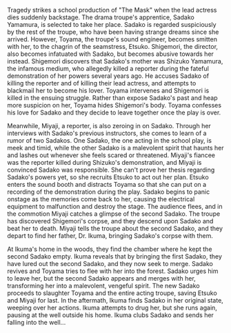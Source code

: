 Tragedy strikes a school production of "The Mask" when the lead actress dies suddenly backstage. The drama troupe's apprentice, Sadako Yamamura, is selected to take her place. Sadako is regarded suspiciously by the rest of the troupe, who have been having strange dreams since she arrived. However, Toyama, the troupe's sound engineer, becomes smitten with her, to the chagrin of the seamstress, Etsuko. Shigemori, the director, also becomes infatuated with Sadako, but becomes abusive towards her instead. Shigemori discovers that Sadako's mother was Shizuko Yamamura, the infamous medium, who allegedly killed a reporter during the fateful demonstration of her powers several years ago. He accuses Sadako of killing the reporter and of killing their lead actress, and attempts to blackmail her to become his lover. Toyama intervenes and Shigemori is killed in the ensuing struggle. Rather than expose Sadako's past and heap more suspicion on her, Toyama hides Shigemori's body. Toyama confesses his love for Sadako and they decide to leave together once the play is over.

Meanwhile, Miyaji, a reporter, is also zeroing in on Sadako. Through her interviews with Sadako's previous instructors, she comes to learn of a rumor of two Sadakos. One Sadako, the one acting in the school play, is meek and timid, while the other Sadako is a malevolent spirit that haunts her and lashes out whenever she feels scared or threatened. Miyaji's fiancee was the reporter killed during Shizuko's demonstration, and Miyaji is convinced Sadako was responsible. She can't prove her thesis regarding Sadako's powers yet, so she recruits Etsuko to act out her plan. Etsuko enters the sound booth and distracts Toyama so that she can put on a recording of the demonstration during the play. Sadako begins to panic onstage as the memories come back to her, causing the electrical equipment to malfunction and destroy the stage. The audience flees, and in the commotion Miyaji catches a glimpse of the second Sadako. The troupe has discovered Shigemori's corpse, and they descend upon Sadako and beat her to death. Miyaji tells the troupe about the second Sadako, and they depart to find her father, Dr. Ikuma, bringing Sadako's corpse with them.

At Ikuma's home in the woods, they find the chamber where he kept the second Sadako empty. Ikuma reveals that by bringing the first Sadako, they have lured out the second Sadako, and they now seek to merge. Sadako revives and Toyama tries to flee with her into the forest. Sadako urges him to leave her, but the second Sadako appears and merges with her, transforming her into a malevolent, vengeful spirit. The new Sadako proceeds to slaughter Toyama and the entire acting troupe, saving Etsuko and Miyaji for last. In the aftermath, Ikuma finds Sadako in her original state, weeping over her actions. Ikuma attempts to drug her, but she runs again, pausing at the well outside his home. Ikuma clubs Sadako and sends her falling into the well...